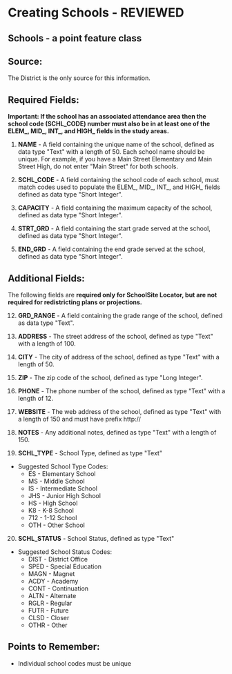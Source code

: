 # Creating Schools - REVIEWED

## Schools - a point feature class
## Source:
The District is the only source for this information.

## Required Fields:
**Important: If the school has an associated attendance area then the school code (SCHL_CODE) number must also be in at least one of the ELEM_, MID_, INT_, and HIGH_ fields in the study areas.**

 

1. **NAME** - A field containing the unique name of the school, defined as data type "Text" with a length of 50. Each school name should be unique. For example, if you have a Main Street Elementary and Main Street High, do not enter "Main Street" for both schools.

2. **SCHL_CODE** - A field containing the school code of each school, must match codes used to populate the ELEM_, MID_, INT_, and HIGH_ fields defined as data type "Short Integer".

3. **CAPACITY** - A field containing the maximum capacity of the school, defined as data type "Short Integer".

4. **STRT_GRD** - A field containing the start grade served at the school, defined as data type "Short Integer".

5. **END_GRD** - A field containing the end grade served at the school, defined as data type "Short Integer".

## Additional Fields:
The following fields are **required only for SchoolSite Locator, but are not required for redistricting plans or projections.**

 

12. **GRD_RANGE** - A field containing the grade range of the school, defined as data type "Text".

13. **ADDRESS** - The street address of the school, defined as type "Text" with a length of 100.

14. **CITY** - The city of address of the school, defined as type "Text" with a length of 50.

15. **ZIP** - The zip code of the school, defined as type "Long Integer".

16. **PHONE** - The phone number of the school, defined as type "Text" with a length of 12.

17. **WEBSITE** - The web address of the school, defined as type "Text" with a length of 150 and must have prefix http://

18. **NOTES** - Any additional notes, defined as type "Text" with a length of 150.

19. **SCHL_TYPE** - School Type, defined as type "Text"
* Suggested School Type Codes:
  * ES - Elementary School
  * MS - Middle School
  * IS - Intermediate School
  * JHS - Junior High School
  * HS - High School
  * K8 - K-8 School
  * 712 - 1-12 School
  * OTH - Other School

20. **SCHL_STATUS** - School Status, defined as type "Text"
* Suggested School Status Codes:
  * DIST - District Office
  * SPED - Special Education
  * MAGN - Magnet
  * ACDY - Academy
  * CONT - Continuation
  * ALTN - Alternate
  * RGLR - Regular
  * FUTR - Future
  * CLSD - Closer
  * OTHR - Other

## Points to Remember:
* Individual school codes must be unique
